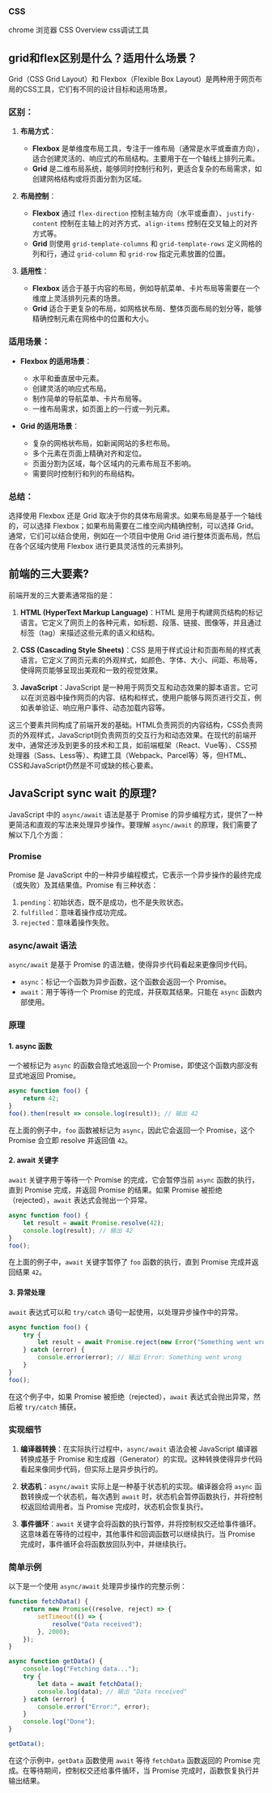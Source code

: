 ### CSS 
chrome 浏览器 CSS Overview css调试工具

## grid和flex区别是什么？适用什么场景？  
Grid（CSS Grid Layout）和 Flexbox（Flexible Box Layout）是两种用于网页布局的CSS工具，它们有不同的设计目标和适用场景。

### 区别：

1. **布局方式**：
   - **Flexbox** 是单维度布局工具，专注于一维布局（通常是水平或垂直方向），适合创建灵活的、响应式的布局结构。主要用于在一个轴线上排列元素。
   - **Grid** 是二维布局系统，能够同时控制行和列，更适合复杂的布局需求，如创建网格结构或将页面分割为区域。

2. **布局控制**：
   - **Flexbox** 通过 `flex-direction` 控制主轴方向（水平或垂直）、`justify-content` 控制在主轴上的对齐方式、`align-items` 控制在交叉轴上的对齐方式等。
   - **Grid** 则使用 `grid-template-columns` 和 `grid-template-rows` 定义网格的列和行，通过 `grid-column` 和 `grid-row` 指定元素放置的位置。

3. **适用性**：
   - **Flexbox** 适合于基于内容的布局，例如导航菜单、卡片布局等需要在一个维度上灵活排列元素的场景。
   - **Grid** 适合于更复杂的布局，如网格状布局、整体页面布局的划分等，能够精确控制元素在网格中的位置和大小。

### 适用场景：

- **Flexbox 的适用场景**：
  - 水平和垂直居中元素。
  - 创建灵活的响应式布局。
  - 制作简单的导航菜单、卡片布局等。
  - 一维布局需求，如页面上的一行或一列元素。

- **Grid 的适用场景**：
  - 复杂的网格状布局，如新闻网站的多栏布局。
  - 多个元素在页面上精确对齐和定位。
  - 页面分割为区域，每个区域内的元素布局互不影响。
  - 需要同时控制行和列的布局结构。

### 总结：

选择使用 Flexbox 还是 Grid 取决于你的具体布局需求。如果布局是基于一个轴线的，可以选择 Flexbox；如果布局需要在二维空间内精确控制，可以选择 Grid。通常，它们可以结合使用，例如在一个项目中使用 Grid 进行整体页面布局，然后在各个区域内使用 Flexbox 进行更具灵活性的元素排列。

## 前端的三大要素?
前端开发的三大要素通常指的是：

1. **HTML (HyperText Markup Language)**：HTML 是用于构建网页结构的标记语言。它定义了网页上的各种元素，如标题、段落、链接、图像等，并且通过标签（tag）来描述这些元素的语义和结构。

2. **CSS (Cascading Style Sheets)**：CSS 是用于样式设计和页面布局的样式表语言。它定义了网页元素的外观样式，如颜色、字体、大小、间距、布局等，使得网页能够呈现出美观和一致的视觉效果。

3. **JavaScript**：JavaScript 是一种用于网页交互和动态效果的脚本语言。它可以在浏览器中操作网页的内容、结构和样式，使用户能够与网页进行交互，例如表单验证、响应用户事件、动态加载内容等。

这三个要素共同构成了前端开发的基础。HTML负责网页的内容结构，CSS负责网页的外观样式，JavaScript则负责网页的交互行为和动态效果。在现代的前端开发中，通常还涉及到更多的技术和工具，如前端框架（React、Vue等）、CSS预处理器（Sass、Less等）、构建工具（Webpack、Parcel等）等，但HTML、CSS和JavaScript仍然是不可或缺的核心要素。

## JavaScript sync wait 的原理?  
JavaScript 中的 `async/await` 语法是基于 Promise 的异步编程方式，提供了一种更简洁和直观的写法来处理异步操作。要理解 `async/await` 的原理，我们需要了解以下几个方面：

### Promise
Promise 是 JavaScript 中的一种异步编程模式，它表示一个异步操作的最终完成（或失败）及其结果值。Promise 有三种状态：

1. `pending`：初始状态，既不是成功，也不是失败状态。
2. `fulfilled`：意味着操作成功完成。
3. `rejected`：意味着操作失败。

### async/await 语法

`async/await` 是基于 Promise 的语法糖，使得异步代码看起来更像同步代码。

- `async`：标记一个函数为异步函数，这个函数会返回一个 Promise。
- `await`：用于等待一个 Promise 的完成，并获取其结果。只能在 `async` 函数内部使用。

### 原理

#### 1. async 函数

一个被标记为 `async` 的函数会隐式地返回一个 Promise，即使这个函数内部没有显式地返回 Promise。

```javascript
async function foo() {
    return 42;
}
foo().then(result => console.log(result)); // 输出 42
```

在上面的例子中，`foo` 函数被标记为 `async`，因此它会返回一个 Promise，这个 Promise 会立即 resolve 并返回值 `42`。

#### 2. await 关键字

`await` 关键字用于等待一个 Promise 的完成，它会暂停当前 `async` 函数的执行，直到 Promise 完成，并返回 Promise 的结果。如果 Promise 被拒绝（rejected），`await` 表达式会抛出一个异常。

```javascript
async function foo() {
    let result = await Promise.resolve(42);
    console.log(result); // 输出 42
}
foo();
```

在上面的例子中，`await` 关键字暂停了 `foo` 函数的执行，直到 Promise 完成并返回结果 `42`。

#### 3. 异常处理

`await` 表达式可以和 `try/catch` 语句一起使用，以处理异步操作中的异常。

```javascript
async function foo() {
    try {
        let result = await Promise.reject(new Error("Something went wrong"));
    } catch (error) {
        console.error(error); // 输出 Error: Something went wrong
    }
}
foo();
```

在这个例子中，如果 Promise 被拒绝（rejected），`await` 表达式会抛出异常，然后被 `try/catch` 捕获。

### 实现细节

1. **编译器转换**：在实际执行过程中，`async/await` 语法会被 JavaScript 编译器转换成基于 Promise 和生成器（Generator）的实现。这种转换使得异步代码看起来像同步代码，但实际上是异步执行的。

2. **状态机**：`async/await` 实际上是一种基于状态机的实现。编译器会将 `async` 函数转换成一个状态机，每次遇到 `await` 时，状态机会暂停函数执行，并将控制权返回给调用者。当 Promise 完成时，状态机会恢复执行。

3. **事件循环**：`await` 关键字会将函数的执行暂停，并将控制权交还给事件循环。这意味着在等待的过程中，其他事件和回调函数可以继续执行。当 Promise 完成时，事件循环会将函数放回队列中，并继续执行。

### 简单示例

以下是一个使用 `async/await` 处理异步操作的完整示例：

```javascript
function fetchData() {
    return new Promise((resolve, reject) => {
        setTimeout(() => {
            resolve("Data received");
        }, 2000);
    });
}

async function getData() {
    console.log("Fetching data...");
    try {
        let data = await fetchData();
        console.log(data); // 输出 "Data received"
    } catch (error) {
        console.error("Error:", error);
    }
    console.log("Done");
}

getData();
```

在这个示例中，`getData` 函数使用 `await` 等待 `fetchData` 函数返回的 Promise 完成。在等待期间，控制权交还给事件循环，当 Promise 完成时，函数恢复执行并输出结果。